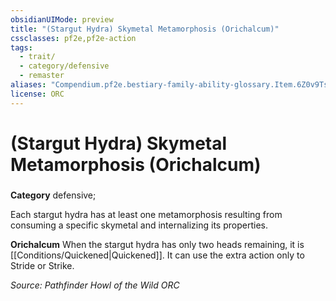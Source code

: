 ```yaml
---
obsidianUIMode: preview
title: "(Stargut Hydra) Skymetal Metamorphosis (Orichalcum)"
cssclasses: pf2e,pf2e-action
tags:
  - trait/
  - category/defensive
  - remaster
aliases: "Compendium.pf2e.bestiary-family-ability-glossary.Item.6Z0v9Tsthm9hyzb3"
license: ORC
---
```

# (Stargut Hydra) Skymetal Metamorphosis (Orichalcum)

### 

**Category** defensive; 




Each stargut hydra has at least one metamorphosis resulting from consuming a specific skymetal and internalizing its properties.

**Orichalcum** When the stargut hydra has only two heads remaining, it is [[Conditions/Quickened|Quickened]]. It can use the extra action only to Stride or Strike.

*Source: Pathfinder Howl of the Wild*
*ORC*
